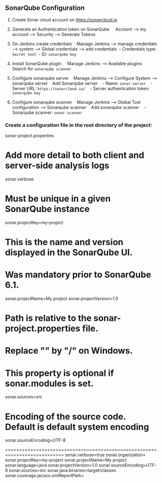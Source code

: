 ## SonarQube Configuration 

1. Create Sonar cloud account on https://sonarcloud.io
2. Generate an Authentication token on SonarQube
    Account --> my account --> Security --> Generate Tokens 

3. On Jenkins create credentials 
   Manage Jenkins --> manage credentials --> system --> Global credentials --> add credentials
 - Credentials type: `Secret text`
 - ID: `sonarqube-key`

4. Install SonarQube plugin
    Manage Jenkins --> Available plugins 
    Search for `sonarqube scanner`

5. Configure sonarqube server 
   Manage Jenkins --> Configure System --> sonarqube server 
   Add Sonarqube server 
   - Name: `sonar-server`
   - Server URL: `https://sonarcloud.io/`
   - Server authentication token: `sonarqube-key`

6. Configure sonarqube scanner 
   Manage Jenkins --> Global Tool configuration --> Sonarqube scanner 
   Add sonarqube scanner 
   - Sonarqube scanner: `sonar-scanner`

   

### Create a configuration file in the root directory of the project:

sonar-project.properties

# Add more detail to both client and server-side analysis logs

sonar.verbose

# Must be unique in a given SonarQube instance
sonar.projectKey=my-project

# This is the name and version displayed in the SonarQube UI.

# Was mandatory prior to SonarQube 6.1.

sonar.projectName=My project
sonar.projectVersion=1.0
 
# Path is relative to the sonar-project.properties file.

# Replace "\" by "/" on Windows.

# This property is optional if sonar.modules is set. 

sonar.sources=src
 
# Encoding of the source code. Default is default system encoding

sonar.sourceEncoding=UTF-8

===========================================================================
sonar.verbose=true
sonar.organization=
sonar.projectKey=my-project
sonar.projectName=My project
sonar.language=java
sonar.projectVersion=1.0
sonar.sourceEncoding=UTF-8
sonar.sources=src
sonar.java.binaries=target/classes
sonar.coverage.jacoco.xmlReportPath=





